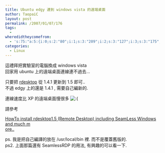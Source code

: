```yaml
---
title: Ubuntu edgy 連到 windows vista 的遠端桌面
author: TaopaiC
layout: post
permalink: /2007/01/07/176
tags:
  - 
wheredidtheycomefrom:
  - 's:75:"a:5:{i:0;s:2:"80";i:1;s:3:"209";i:2;s:3:"127";i:3;s:3:"175";i:4;s:3:"177";}";'
categories:
  - Linux
---
```

這禮拜把實驗室的電腦換成 windows vista  
回家用 ubuntu 上的遠端桌面連線連不過去&#8230;

只要把 [rdesktop][1] 從 1.4.1 更新到 1.5 即可..  
不過 edgy 上的還是 1.4.1 , 需要自己編新的.

連線速度比 XP 的遠端桌面慢很多 <img src='http://pctao.org/wp-includes/images/smilies/icon_sad.gif' alt=':(' class='wp-smiley' /> 

<!--more-->請參考

  
[ HowTo install rdesktop1.5 (Remote Desktop) including SeamLess Windows and much m  
ore..][2]

ps. 我是把自己編譯的放在 /usr/local/bin 裡. 而不是覆蓋舊版的.  
ps2. 上面那篇還有 SeamlessRDP 的用法, 有興趣的可以看一下.

 [1]: http://www.rdesktop.org/
 [2]: http://ubuntuforums.org/showthread.php?t=224212